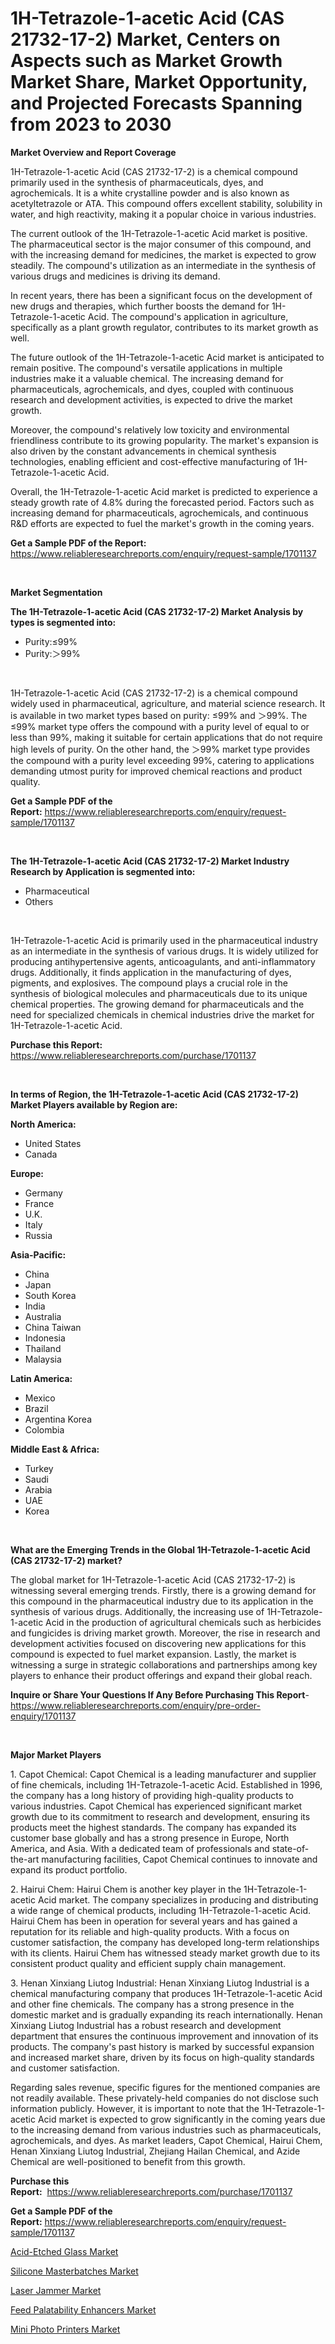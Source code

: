 <p><h1>1H-Tetrazole-1-acetic Acid (CAS 21732-17-2) Market, Centers on Aspects such as Market Growth Market Share, Market Opportunity, and Projected Forecasts Spanning from 2023 to 2030</h1></p><p><strong>Market Overview and Report Coverage</strong></p>
<p><p>1H-Tetrazole-1-acetic Acid (CAS 21732-17-2) is a chemical compound primarily used in the synthesis of pharmaceuticals, dyes, and agrochemicals. It is a white crystalline powder and is also known as acetyltetrazole or ATA. This compound offers excellent stability, solubility in water, and high reactivity, making it a popular choice in various industries.</p><p>The current outlook of the 1H-Tetrazole-1-acetic Acid market is positive. The pharmaceutical sector is the major consumer of this compound, and with the increasing demand for medicines, the market is expected to grow steadily. The compound's utilization as an intermediate in the synthesis of various drugs and medicines is driving its demand.</p><p>In recent years, there has been a significant focus on the development of new drugs and therapies, which further boosts the demand for 1H-Tetrazole-1-acetic Acid. The compound's application in agriculture, specifically as a plant growth regulator, contributes to its market growth as well.</p><p>The future outlook of the 1H-Tetrazole-1-acetic Acid market is anticipated to remain positive. The compound's versatile applications in multiple industries make it a valuable chemical. The increasing demand for pharmaceuticals, agrochemicals, and dyes, coupled with continuous research and development activities, is expected to drive the market growth.</p><p>Moreover, the compound's relatively low toxicity and environmental friendliness contribute to its growing popularity. The market's expansion is also driven by the constant advancements in chemical synthesis technologies, enabling efficient and cost-effective manufacturing of 1H-Tetrazole-1-acetic Acid.</p><p>Overall, the 1H-Tetrazole-1-acetic Acid market is predicted to experience a steady growth rate of 4.8% during the forecasted period. Factors such as increasing demand for pharmaceuticals, agrochemicals, and continuous R&D efforts are expected to fuel the market's growth in the coming years.</p></p>
<p><strong>Get a Sample PDF of the Report:</strong> <a href="https://www.reliableresearchreports.com/enquiry/request-sample/1701137">https://www.reliableresearchreports.com/enquiry/request-sample/1701137</a></p>
<p>&nbsp;</p>
<p><strong>Market Segmentation</strong></p>
<p><strong>The 1H-Tetrazole-1-acetic Acid (CAS 21732-17-2) Market Analysis by types is segmented into:</strong></p>
<p><ul><li>Purity:≤99%</li><li>Purity:＞99%</li></ul></p>
<p>&nbsp;</p>
<p><p>1H-Tetrazole-1-acetic Acid (CAS 21732-17-2) is a chemical compound widely used in pharmaceutical, agriculture, and material science research. It is available in two market types based on purity: ≤99% and ＞99%. The ≤99% market type offers the compound with a purity level of equal to or less than 99%, making it suitable for certain applications that do not require high levels of purity. On the other hand, the ＞99% market type provides the compound with a purity level exceeding 99%, catering to applications demanding utmost purity for improved chemical reactions and product quality.</p></p>
<p><strong>Get a Sample PDF of the Report:</strong>&nbsp;<a href="https://www.reliableresearchreports.com/enquiry/request-sample/1701137">https://www.reliableresearchreports.com/enquiry/request-sample/1701137</a></p>
<p>&nbsp;</p>
<p><strong>The 1H-Tetrazole-1-acetic Acid (CAS 21732-17-2) Market Industry Research by Application is segmented into:</strong></p>
<p><ul><li>Pharmaceutical</li><li>Others</li></ul></p>
<p>&nbsp;</p>
<p><p>1H-Tetrazole-1-acetic Acid is primarily used in the pharmaceutical industry as an intermediate in the synthesis of various drugs. It is widely utilized for producing antihypertensive agents, anticoagulants, and anti-inflammatory drugs. Additionally, it finds application in the manufacturing of dyes, pigments, and explosives. The compound plays a crucial role in the synthesis of biological molecules and pharmaceuticals due to its unique chemical properties. The growing demand for pharmaceuticals and the need for specialized chemicals in chemical industries drive the market for 1H-Tetrazole-1-acetic Acid.</p></p>
<p><strong>Purchase this Report:</strong>&nbsp; <a href="https://www.reliableresearchreports.com/purchase/1701137">https://www.reliableresearchreports.com/purchase/1701137</a></p>
<p>&nbsp;</p>
<p><strong>In terms of Region, the 1H-Tetrazole-1-acetic Acid (CAS 21732-17-2) Market Players available by Region are:</strong></p>
<p>
    <p> <strong> North America: </strong>
        <ul>
            <li>United States</li>
            <li>Canada</li>
        </ul>
        </p> 
    <p> <strong> Europe: </strong>
        <ul>
            <li>Germany</li>
            <li>France</li>
            <li>U.K.</li>
            <li>Italy</li>
            <li>Russia</li>
        </ul>
        </p> 
    <p> <strong> Asia-Pacific: </strong>
        <ul>
            <li>China</li>
            <li>Japan</li>
            <li>South Korea</li>
            <li>India</li>
            <li>Australia</li>
            <li>China Taiwan</li>
            <li>Indonesia</li>
            <li>Thailand</li>
            <li>Malaysia</li>
        </ul>
        </p> 
    <p> <strong> Latin America: </strong>
        <ul>
            <li>Mexico</li>
            <li>Brazil</li>
            <li>Argentina Korea</li>
            <li>Colombia</li>
        </ul>
        </p> 
    <p> <strong> Middle East & Africa: </strong>
        <ul>
            <li>Turkey</li>
            <li>Saudi</li>
            <li>Arabia</li>
            <li>UAE</li>
            <li>Korea</li>
        </ul>
    </p>
    </p>
<p>&nbsp;</p>
<p><strong>What are the Emerging Trends in the Global 1H-Tetrazole-1-acetic Acid (CAS 21732-17-2) market?</strong></p>
<p><p>The global market for 1H-Tetrazole-1-acetic Acid (CAS 21732-17-2) is witnessing several emerging trends. Firstly, there is a growing demand for this compound in the pharmaceutical industry due to its application in the synthesis of various drugs. Additionally, the increasing use of 1H-Tetrazole-1-acetic Acid in the production of agricultural chemicals such as herbicides and fungicides is driving market growth. Moreover, the rise in research and development activities focused on discovering new applications for this compound is expected to fuel market expansion. Lastly, the market is witnessing a surge in strategic collaborations and partnerships among key players to enhance their product offerings and expand their global reach.</p></p>
<p><strong>Inquire or Share Your Questions If Any Before Purchasing This Report</strong>- <a href="https://www.reliableresearchreports.com/enquiry/pre-order-enquiry/1701137">https://www.reliableresearchreports.com/enquiry/pre-order-enquiry/1701137</a></p>
<p>&nbsp;</p>
<p><strong>Major Market Players</strong></p>
<p><p>1. Capot Chemical: Capot Chemical is a leading manufacturer and supplier of fine chemicals, including 1H-Tetrazole-1-acetic Acid. Established in 1996, the company has a long history of providing high-quality products to various industries. Capot Chemical has experienced significant market growth due to its commitment to research and development, ensuring its products meet the highest standards. The company has expanded its customer base globally and has a strong presence in Europe, North America, and Asia. With a dedicated team of professionals and state-of-the-art manufacturing facilities, Capot Chemical continues to innovate and expand its product portfolio.</p><p>2. Hairui Chem: Hairui Chem is another key player in the 1H-Tetrazole-1-acetic Acid market. The company specializes in producing and distributing a wide range of chemical products, including 1H-Tetrazole-1-acetic Acid. Hairui Chem has been in operation for several years and has gained a reputation for its reliable and high-quality products. With a focus on customer satisfaction, the company has developed long-term relationships with its clients. Hairui Chem has witnessed steady market growth due to its consistent product quality and efficient supply chain management.</p><p>3. Henan Xinxiang Liutog Industrial: Henan Xinxiang Liutog Industrial is a chemical manufacturing company that produces 1H-Tetrazole-1-acetic Acid and other fine chemicals. The company has a strong presence in the domestic market and is gradually expanding its reach internationally. Henan Xinxiang Liutog Industrial has a robust research and development department that ensures the continuous improvement and innovation of its products. The company's past history is marked by successful expansion and increased market share, driven by its focus on high-quality standards and customer satisfaction.</p><p>Regarding sales revenue, specific figures for the mentioned companies are not readily available. These privately-held companies do not disclose such information publicly. However, it is important to note that the 1H-Tetrazole-1-acetic Acid market is expected to grow significantly in the coming years due to the increasing demand from various industries such as pharmaceuticals, agrochemicals, and dyes. As market leaders, Capot Chemical, Hairui Chem, Henan Xinxiang Liutog Industrial, Zhejiang Hailan Chemical, and Azide Chemical are well-positioned to benefit from this growth.</p></p>
<p><strong>Purchase this Report:</strong>&nbsp;&nbsp;<a href="https://www.reliableresearchreports.com/purchase/1701137">https://www.reliableresearchreports.com/purchase/1701137</a></p>
<p></p>
<p><strong>Get a Sample PDF of the Report:</strong>&nbsp;<a href="https://www.reliableresearchreports.com/enquiry/request-sample/1701137">https://www.reliableresearchreports.com/enquiry/request-sample/1701137</a></p>
<p><p><a href="https://medium.com/@lupeosinski/acid-etched-glass-market-outlook-industry-overview-and-forecast-2023-to-2030-1984dcd2a875">Acid-Etched Glass Market</a></p><p><a href="https://www.linkedin.com/pulse/silicone-masterbatches-market-research-report-provides-p8kke/">Silicone Masterbatches Market</a></p><p><a href="https://medium.com/@beauhagenes2023/laser-jammer-market-research-report-its-history-and-forecast-2023-to-2030-821666e952b5">Laser Jammer Market</a></p><p><a href="https://www.linkedin.com/pulse/feed-palatability-enhancers-market-size-share-amp-trends-7jrye/">Feed Palatability Enhancers Market</a></p><p><a href="https://github.com/marloy8/Market-Research-Report-List-1/blob/main/mini-photo-printers-market.md">Mini Photo Printers Market</a></p></p>